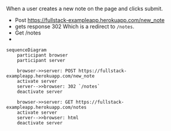When a user creates a new note on the page and clicks submit.

- Post https://fullstack-exampleapp.herokuapp.com/new_note
- gets response 302
  Which is a redirect to `/notes`.
- Get /notes
-

```mermaid
sequenceDiagram
	participant browser
	participant server

	browser->>server: POST https://fullstack-exampleapp.herokuapp.com/new_note
	activate server
	server-->>browser: 302 `/notes`
	deactivate server

	browser->>server: GET https://fullstack-exampleapp.herokuapp.com/notes
	activate server
	server-->>browser: html
	deactivate server
```
